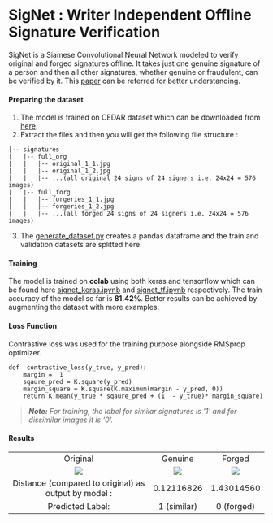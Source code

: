 # SigNet : Writer Independent Offline Signature Verification
SigNet is a Siamese Convolutional Neural Network modeled to verify original and forged signatures offline. It takes just one genuine signature of a person and then all other signatures, whether genuine or fraudulent, can be verified by it. This [paper](https://arxiv.org/abs/1707.02131) can be referred for better understanding.

#### Preparing the dataset
1. The model is trained on CEDAR dataset which can be downloaded from [here](http://www.cedar.buffalo.edu/NIJ/data/signatures.rar).
2. Extract the files and then you will get the following file structure :
```
|-- signatures
|	|-- full_org
|	|	|-- original_1_1.jpg
|	|	|-- original_1_2.jpg
|	|	|-- ...(all original 24 signs of 24 signers i.e. 24x24 = 576 images)
|	|-- full_forg
|	|	|-- forgeries_1_1.jpg
|	|	|-- forgeries_1_2.jpg
|	|	|-- ...(all forged 24 signs of 24 signers i.e. 24x24 = 576 images)
```
3. The [generate_dataset.py](https://github.com/Amanymous/SigNet/blob/master/generate_dataset.py) creates a pandas dataframe and the train and validation datasets are splitted here.


#### Training
The model is trained on **colab** using both keras and tensorflow which can be found here [signet_keras.ipynb](https://github.com/AtharvaKalsekar/SigNet/blob/master/signet_keras.ipynb) and [signet_tf.ipynb](https://github.com/AtharvaKalsekar/SigNet/blob/master/signet_tf.ipynb) respectively. The train accuracy of the model so far is **81.42%**. Better results can be achieved by augmenting the dataset with more examples.

#### Loss Function
Contrastive loss was used for the training purpose alongside RMSprop optimizer.
```
def  contrastive_loss(y_true, y_pred):
	margin =  1
	sqaure_pred = K.square(y_pred)
	margin_square = K.square(K.maximum(margin - y_pred, 0))
	return K.mean(y_true * sqaure_pred + (1  - y_true)* margin_square)
```
> ***Note:** For training, the label for similar signatures is '1' and for dissimilar images it is '0'.*

#### Results
| | | |
|:-------------------------:|:-------------------------:|:-------------------------:|
| Original | Genuine | Forged |
|<img src="https://github.com/Amanymous/SigNet/blob/master/Test%20Images/org.png"> |  <img src="https://github.com/Amanymous/SigNet/blob/master/Test%20Images/org_1.png">  |<img src="https://github.com/Amanymous/SigNet/blob/master/Test%20Images/forg.png"> |
Distance (compared to original) as output by model : | 0.12116826 | 1.43014560 |
Predicted Label:| 1 (similar)  | 0 (forged) |

